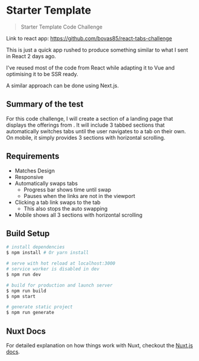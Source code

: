 # Starter Template

> Starter Template
> Code Challenge

Link to react app: https://github.com/bovas85/react-tabs-challenge

This is just a quick app rushed to produce something similar to what I sent in React 2 days ago.

I've reused most of the code from React while adapting it to Vue and optimising it to be SSR ready.

A similar approach can be done using Next.js.

## Summary of the test

For this code challenge, I will create a section of a landing page that displays the offerings from . It will include 3 tabbed sections that automatically switches tabs until the user navigates to a tab on their own. On mobile, it simply provides 3 sections with horizontal scrolling.

## Requirements

- Matches Design
- Responsive
- Automatically swaps tabs
  - Progress bar shows time until swap
  - Pauses when the links are not in the viewport
- Clicking a tab link swaps to the tab
  - This also stops the auto swapping
- Mobile shows all 3 sections with horizontal scrolling


## Build Setup

```bash
# install dependencies
$ npm install # Or yarn install

# serve with hot reload at localhost:3000
# service worker is disabled in dev
$ npm run dev

# build for production and launch server
$ npm run build
$ npm start

# generate static project
$ npm run generate
```

## Nuxt Docs

For detailed explanation on how things work with Nuxt, checkout the [Nuxt.js docs](https://github.com/nuxt/nuxt.js).
